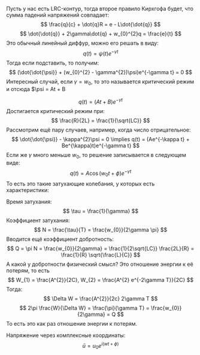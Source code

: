 Пусть у нас есть LRC-контур, тогда второе правило Кирхгофа будет, что сумма падений напряжений совпадает:
$$
\frac{q}{c} + \dot{q}R = e - L\dot{\dot{q}}
$$
$$
\dot{\dot{q}} + 2\gamma\dot{q} + w_{0}^{2}q = \frac{e}{t}
$$
Это обычный линейный диффур, можно его решать в виду:
$$
q(t) = \psi(t)e^{-\gamma t}
$$
Тогда если подставить, то получим:
$$
(\dot{\dot{\psi}} + (w_{0}^{2} - \gamma^{2})\psi)e^{-\gamma t} = 0
$$
Интересный случай, если $\gamma = w_{0}$, то это называется критический режим и отсюда $\psi = At + B

$$
q(t) = (At + B)e^{-\gamma t}
$$
Достигается критический режим при:
$$
\frac{R}{2L} = \frac{1}{\sqrt{LC}}
$$
Рассмотрим ещё пару случаев, например, когда число отрицательное:
$$
\dot{\dot{\psi}} - \kappa^{2}\psi = 0 \implies q(t) = (Ae^{-\kappa t} + Be^{\kappa}t)e^{-\gamma t}
$$
Если же $\gamma$ много меньше $w_{0}$, то решение записывается в следующем виде:
$$
q(t) = A\cos (w_{0}t + \phi) e^{-\gamma t}
$$
То есть это такие затухающие колебания, у которых есть характеристики:

Время затухания:
$$
\tau = \frac{1}{\gamma}
$$
Коэффициент затухания:
$$
N = \frac{\tau}{T} = \frac{w_{0}}{2\gamma \pi}
$$
Вводится ещё коэффициент добротность:
$$
Q = \pi N = \frac{w_{0}}{2\gamma} = \frac{1}{2\sqrt{LC}} \frac{2L}{R} = \frac{1}{R} \sqrt{\frac{L}{C}}
$$
А какой у добротности физический смысл? Это отношение энергии к её потерям, то есть
$$
W_{1} = \frac{A^{2}}{2C}, W_{2} = \frac{A^{2} e^{-2\gamma T}}{2C}
$$
Тогда:
$$
\Delta W = \frac{A^{2}}{2c} 2\gamma T
$$
$$
2\pi \frac{W}{\Delta W} = \frac{\pi}{\gamma T} = \frac{w_{0}}{2\gamma} = Q
$$
То есть это как раз отношение энергии к потерям.

Напряжение через комплексные координаты:
$$
\bar{u} = u_{0} e^{i(wt + \phi)}
$$


